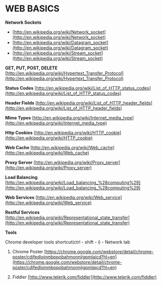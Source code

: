 # **WEB BASICS**

**Network Sockets**

* [http://en.wikipedia.org/wiki/Network_socket](http://en.wikipedia.org/wiki/Network_socket)
* [http://en.wikipedia.org/wiki/Datagram_socket](http://en.wikipedia.org/wiki/Datagram_socket)
* [http://en.wikipedia.org/wiki/Stream_socket](http://en.wikipedia.org/wiki/Stream_socket)


**GET, PUT, POST, DELETE**
[http://en.wikipedia.org/wiki/Hypertext_Transfer_Protocol](http://en.wikipedia.org/wiki/Hypertext_Transfer_Protocol)

**Status Codes**
[http://en.wikipedia.org/wiki/List_of_HTTP_status_codes](http://en.wikipedia.org/wiki/List_of_HTTP_status_codes)

**Header Fields**
[http://en.wikipedia.org/wiki/List_of_HTTP_header_fields](http://en.wikipedia.org/wiki/List_of_HTTP_header_fields)

**Mime Types**
[http://en.wikipedia.org/wiki/Internet_media_type](http://en.wikipedia.org/wiki/Internet_media_type)

**Http Cookies**
[http://en.wikipedia.org/wiki/HTTP_cookie](http://en.wikipedia.org/wiki/HTTP_cookie)

**Web Cache**
[http://en.wikipedia.org/wiki/Web_cache](http://en.wikipedia.org/wiki/Web_cache)

**Proxy Server**
[http://en.wikipedia.org/wiki/Proxy_server](http://en.wikipedia.org/wiki/Proxy_server)

**Load Balancing**
[http://en.wikipedia.org/wiki/Load_balancing_%28computing%29](http://en.wikipedia.org/wiki/Load_balancing_%28computing%29)

**Web Services**
[http://en.wikipedia.org/wiki/Web_service](http://en.wikipedia.org/wiki/Web_service)

**Restful Services**
[http://en.wikipedia.org/wiki/Representational_state_transfer](http://en.wikipedia.org/wiki/Representational_state_transfer)

**Tools**

Chrome developer tools  shortcut(ctrl - shift - i)  - Network tab

1. Chrome Poster
[https://chrome.google.com/webstore/detail/chrome-poster/cdjfedloinmbppobahmonnjigpmlajcd?hl=en](https://chrome.google.com/webstore/detail/chrome-poster/cdjfedloinmbppobahmonnjigpmlajcd?hl=en)

2. Fiddler
[http://www.telerik.com/fiddler](http://www.telerik.com/fiddler)

